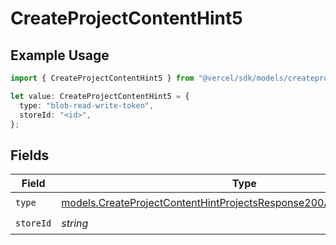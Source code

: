 # CreateProjectContentHint5

## Example Usage

```typescript
import { CreateProjectContentHint5 } from "@vercel/sdk/models/createprojectop.js";

let value: CreateProjectContentHint5 = {
  type: "blob-read-write-token",
  storeId: "<id>",
};
```

## Fields

| Field                                                                                                                                                | Type                                                                                                                                                 | Required                                                                                                                                             | Description                                                                                                                                          |
| ---------------------------------------------------------------------------------------------------------------------------------------------------- | ---------------------------------------------------------------------------------------------------------------------------------------------------- | ---------------------------------------------------------------------------------------------------------------------------------------------------- | ---------------------------------------------------------------------------------------------------------------------------------------------------- |
| `type`                                                                                                                                               | [models.CreateProjectContentHintProjectsResponse200ApplicationJSONType](../models/createprojectcontenthintprojectsresponse200applicationjsontype.md) | :heavy_check_mark:                                                                                                                                   | N/A                                                                                                                                                  |
| `storeId`                                                                                                                                            | *string*                                                                                                                                             | :heavy_check_mark:                                                                                                                                   | N/A                                                                                                                                                  |